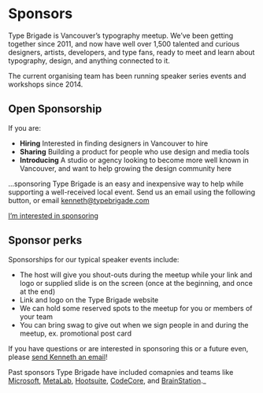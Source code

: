 # Sponsors

Type Brigade is Vancouver’s typography meetup. We’ve been getting together since 2011, and now have well over 1,500 talented and curious designers, artists, developers, and type fans, ready to meet and learn about typography, design, and anything connected to it.

The current organising team has been running speaker series events and workshops since 2014.

## Open Sponsorship

If you are:

- **Hiring** Interested in finding designers in Vancouver to hire
- **Sharing** Building a product for people who use design and media tools
- **Introducing** A studio or agency looking to become more well known in Vancouver, and want to help growing the design community here

…sponsoring Type Brigade is an easy and inexpensive way to help while supporting a well-received local event. Send us an email using the following button, or email kenneth@typebrigade.com

<a class="Button Button--small" href="mailto:kenneth@typebrigade.com?subject=Sponsorship">I’m interested in sponsoring</a>

## Sponsor perks

Sponsorships for our typical speaker events include:

- The host will give you shout-outs during the meetup while your link and logo or supplied slide is on the screen (once at the beginning, and once at the end)
- Link and logo on the Type Brigade website
- We can hold some reserved spots to the meetup for you or members of your team
- You can bring swag to give out when we sign people in and during the meetup, ex. promotional post card

If you have questions or are interested in sponsoring this or a future even, please [send Kenneth an email](mailto:kenneth@typebrigade.com)!

Past sponsors Type Brigade have included comapnies and teams like [Microsoft](https://microsoft.ca/), [MetaLab](http://metalab.co), [Hootsuite](http://hootsuite.com), [CodeCore](http://codecore.ca), and [BrainStation](https://brainstation.io/)._
